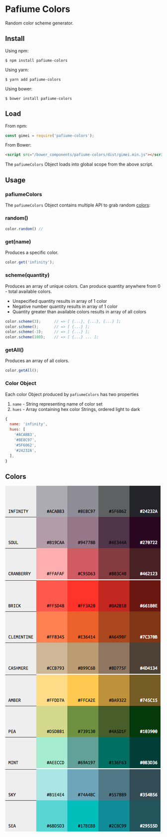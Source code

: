 # Pafiume Colors

Random color scheme generator.

## Install

Using npm:

```
$ npm install pafiume-colors
```

Using yarn:

```
$ yarn add pafiume-colors
```

Using bower:

```
$ bower install pafiume-colors
```


## Load

From npm:

```js
const gimei = require('pafiume-colors');
```

From Bower:

```html
<script src="/bower_components/pafiume-colors/dist/gimei.min.js"></script>
```

The `pafiumeColors` Object loads into global scope from the above script.

## Usage

### pafiumeColors

The `pafiumeColors` Object contains multiple API to grab random [colors](#colors):

### random()

```js
color.random() //
```

### get(name)

Produces a specific color.

```js
color.get('infinity');
```

### scheme(quantity)

Produces an array of unique colors. Can produce quantity anywhere from 0 - total available colors.
* Unspecified quantity results in array of 1 color
* Negative number quantity results in array of 1 color
* Quantity greater than available colors results in array of all colors

```js
color.scheme(3);      // => [ {...}, {...}, {...} ];
color.scheme();       // => [ {...} ];
color.scheme(-3);     // => [ {...} ];
color.scheme(100);    // => [ {...} ... ];
```

### getAll()

Produces an array of all colors.

```js
color.getAll();
```

### Color Object

Each color Object produced by `pafiumeColors` has two properties
1. `name` - String representing name of color set
1. `hues` - Array containing hex color Strings, ordered light to dark

```js
{
  name: 'infinity',
  hues: [
    '#ACABB3',
    '#8E8C97',
    '#5F6062',
    '#24232A',
  ],
}
```
## Colors

![alt text](./assets/colors0.png "Infinity, Soul, Cranberry")
![alt text](./assets/colors1.png "Brick, Clementine, Cashmere")
![alt text](./assets/colors2.png "Amber, Pea, Mint")
![alt text](./assets/colors3.png "Sky, Sea")

